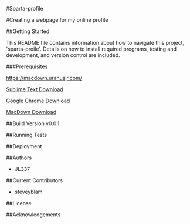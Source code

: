 #Sparta-profile

#Creating a webpage for my online profile

##Getting Started

This README file contains information about how to navigate this project, 'sparta-proile'. Details on how to install required programs, testing and development, and version control are included.

###Prerequisites

https://macdown.uranusjr.com/

[Sublime Text Download](https://www.sublimetext.com/3)

[Google Chrome Download](https://support.google.com/chrome/answer/95346?co=GENIE.Platform%3DDesktop&hl=en)

[MacDown Download](https://macdown.uranusjr.com/)

##Build Version
v0.0.1

##Running Tests

##Deployment

##Authors
* JL337

##Current Contributors
* steveyblam

##License

##Acknowledgements